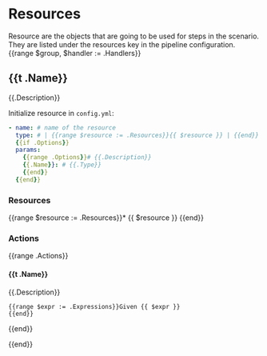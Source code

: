 # Resources

Resource are the objects that are going to be used for steps in the scenario. They are listed under the resources key in the pipeline configuration.
{{range $group, $handler := .Handlers}}
## {{t .Name}}

{{.Description}}

Initialize resource in `config.yml`:
```yaml
- name: # name of the resource
  type: # | {{range $resource := .Resources}}{{ $resource }} | {{end}}
  {{if .Options}}
  params:
    {{range .Options}}# {{.Description}}
    {{.Name}}: # {{.Type}}
    {{end}}
  {{end}}
```

### Resources

{{range $resource := .Resources}}* {{ $resource }}
{{end}}

### Actions
{{range .Actions}}
#### **{{t .Name}}**
{{.Description}}
```gherkin
{{range $expr := .Expressions}}Given {{ $expr }}
{{end}}
```
{{end}}

{{end}}
